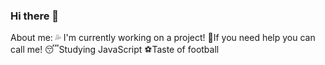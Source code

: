 ### Hi there 👋

<!--
**VitorNasBr/VitorNasBr** is a ✨ _special_ ✨ repository because its `README.md` (this file) appears on your GitHub profile.--!>


About me:

💦 I'm currently working on a project!

👊If you need help you can call me!

😴Studying JavaScript

⚽Taste of football
